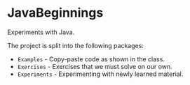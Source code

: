 # JavaBeginnings

Experiments with Java.

The project is split into the following packages:

  * `Examples` - Copy-paste code as shown in the class.
  * `Exercises` - Exercises that we must solve on our own.
  * `Experiments` - Experimenting with newly learned material.